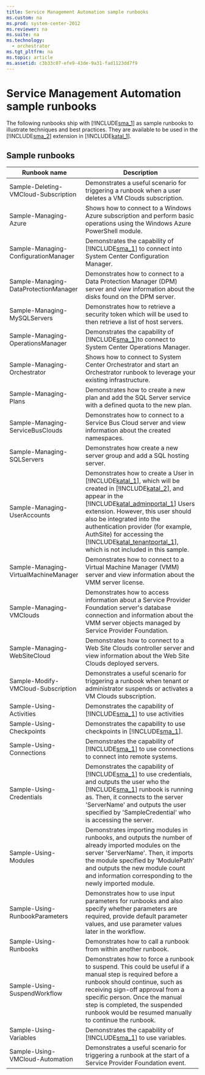 ```yaml
---
title: Service Management Automation sample runbooks
ms.custom: na
ms.prod: system-center-2012
ms.reviewer: na
ms.suite: na
ms.technology: 
  - orchestrator
ms.tgt_pltfrm: na
ms.topic: article
ms.assetid: c3b33c07-efe9-43de-9a31-fad1123dd7f9
---
```

# Service Management Automation sample runbooks
The following runbooks ship with [!INCLUDE[sma_1](../Token/sma_1_md.md)] as sample runbooks to illustrate techniques and best practices. They are available to be used in the [!INCLUDE[sma_2](../Token/sma_2_md.md)] extension in [!INCLUDE[katal_1](../Token/katal_1_md.md)].

## Sample runbooks

|Runbook name|Description|
|----------------|---------------|
|Sample\-Deleting\-VMCloud\-Subscription|Demonstrates a useful scenario for triggering a runbook when a user deletes a VM Clouds subscription.|
|Sample\-Managing\-Azure|Shows how to connect to a Windows Azure subscription and perform basic operations using the Windows Azure PowerShell module.|
|Sample\-Managing\-ConfigurationManager|Demonstrates the capability of [!INCLUDE[sma_1](../Token/sma_1_md.md)] to connect into System Center Configuration Manager.|
|Sample\-Managing\-DataProtectionManager|Demonstrates how to connect to a Data Protection Manager \(DPM\) server and view information about the disks found on the DPM server.|
|Sample\-Managing\-MySQLServers|Demonstrates how to retrieve a security token which will be used to then retrieve a list of host servers.|
|Sample\-Managing\-OperationsManager|Demonstrates the capability of [!INCLUDE[sma_1](../Token/sma_1_md.md)]to connect to System Center Operations Manager.|
|Sample\-Managing\-Orchestrator|Shows how to connect to System Center Orchestrator and start an Orchestrator runbook to leverage your existing infrastructure.|
|Sample\-Managing\-Plans|Demonstrates how to create a new plan and add the SQL Server service with a defined quota to the new plan.|
|Sample\-Managing\-ServiceBusClouds|Demonstrates how to connect to a Service Bus Cloud server and view information about the created namespaces.|
|Sample\-Managing\-SQLServers|Demonstrates how create a new server group and add a SQL hosting server.|
|Sample\-Managing\-UserAccounts|Demonstrates how to create a User in [!INCLUDE[katal_1](../Token/katal_1_md.md)], which will be created in [!INCLUDE[katal_2](../Token/katal_2_md.md)], and appear in the [!INCLUDE[katal_adminportal_1](../Token/katal_adminportal_1_md.md)] Users extension. However, this user should also be integrated into the authentication provider \(for example, AuthSite\) for accessing the [!INCLUDE[katal_tenantportal_1](../Token/katal_tenantportal_1_md.md)], which is not included in this sample.|
|Sample\-Managing\-VirtualMachineManager|Demonstrates how to connect to a Virtual Machine Manager \(VMM\) server and view information about the VMM server license.|
|Sample\-Managing\-VMClouds|Demonstrates how to access information about a Service Provider Foundation server's database connection and information about the VMM server objects managed by Service Provider Foundation.|
|Sample\-Managing\-WebSiteCloud|Demonstrates how to connect to a Web Site Clouds controller server and view information about the Web Site Clouds deployed servers.|
|Sample\-Modify\-VMCloud\-Subscription|Demonstrates a useful scenario for triggering a runbook when tenant or administrator suspends or activates a VM Clouds subscription.|
|Sample\-Using\-Activities|Demonstrates the capability of [!INCLUDE[sma_1](../Token/sma_1_md.md)] to use activities|
|Sample\-Using\-Checkpoints|Demonstrates the capability to use checkpoints in [!INCLUDE[sma_1](../Token/sma_1_md.md)].|
|Sample\-Using\-Connections|Demonstrates the capability of [!INCLUDE[sma_1](../Token/sma_1_md.md)] to use connections to connect into remote systems.|
|Sample\-Using\-Credentials|Demonstrates the capability of [!INCLUDE[sma_1](../Token/sma_1_md.md)] to use credentials, and outputs the user who the [!INCLUDE[sma_1](../Token/sma_1_md.md)] runbook is running as. Then, it connects to the server 'ServerName' and outputs the user specified by 'SampleCredential' who is accessing the server.|
|Sample\-Using\-Modules|Demonstrates importing modules in runbooks, and outputs the number of already imported modules on the server 'ServerName'. Then, it imports the module specified by 'ModulePath' and outputs the new module count and information corresponding to the newly imported module.|
|Sample\-Using\-RunbookParameters|Demonstrates how to use input parameters for runbooks and also specify whether parameters are required, provide default parameter values, and use parameter values later in the workflow.|
|Sample\-Using\-Runbooks|Demonstrates how to call a runbook from within another runbook.|
|Sample\-Using\-SuspendWorkflow|Demonstrates how to force a runbook to suspend. This could be useful if a manual step is required before a runbook should continue, such as receiving sign\-off approval from a specific person. Once the manual step is completed, the suspended runbook would be resumed manually to continue the runbook.|
|Sample\-Using\-Variables|Demonstrates the capability of [!INCLUDE[sma_1](../Token/sma_1_md.md)] to use variables.|
|Sample\-Using\-VMCloud\-Automation|Demonstrates a useful scenario for triggering a runbook at the start of a Service Provider Foundation event.|


